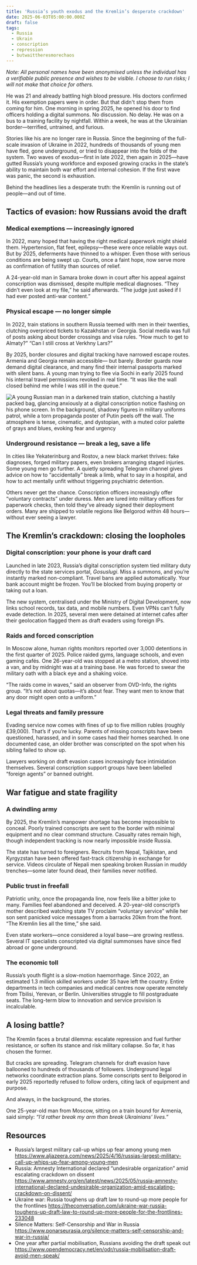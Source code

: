 ```yaml
---
title: 'Russia’s youth exodus and the Kremlin’s desperate crackdown'
date: 2025-06-03T05:00:00.000Z
draft: false
tags: 
  - Russia
  - Ukrain
  - conscription
  - repression
  - butwaittheresmorechaos
---
```


*Note: All personal names have been anonymised unless the individual has a verifiable public presence and wishes to be visible. I choose to run risks; I will not make that choice for others.*

He was 21 and already battling high blood pressure. His doctors confirmed it. His exemption papers were in order. But that didn't stop them from coming for him. One morning in spring 2025, he opened his door to find officers holding a digital summons. No discussion. No delay. He was on a bus to a training facility by nightfall. Within a week, he was at the Ukrainian border—terrified, untrained, and furious.

Stories like his are no longer rare in Russia. Since the beginning of the full-scale invasion of Ukraine in 2022, hundreds of thousands of young men have fled, gone underground, or tried to disappear into the folds of the system. Two waves of exodus—first in late 2022, then again in 2025—have gutted Russia’s young workforce and exposed growing cracks in the state’s ability to maintain both war effort and internal cohesion. If the first wave was panic, the second is exhaustion.

Behind the headlines lies a desperate truth: the Kremlin is running out of people—and out of time.

## Tactics of evasion: how Russians avoid the draft

### Medical exemptions — increasingly ignored

In 2022, many hoped that having the right medical paperwork might shield them. Hypertension, flat feet, epilepsy—these were once reliable ways out. But by 2025, deferments have thinned to a whisper. Even those with serious conditions are being swept up. Courts, once a faint hope, now serve more as confirmation of futility than sources of relief.

A 24-year-old man in Samara broke down in court after his appeal against conscription was dismissed, despite multiple medical diagnoses. “They didn’t even look at my file,” he said afterwards. “The judge just asked if I had ever posted anti-war content.”

### Physical escape — no longer simple

In 2022, train stations in southern Russia teemed with men in their twenties, clutching overpriced tickets to 
Kazakhstan or Georgia. Social media was full of posts asking about border crossings and visa rules. “How much to 
get to Almaty?” “Can I still cross at Verkhny Lars?”

By 2025, border closures and digital tracking have narrowed escape routes. Armenia and Georgia remain accessible—
but barely. Border guards now demand digital clearance, and many find their internal passports marked with silent bans. 
A young man trying to flee via Sochi in early 2025 found his internal travel permissions revoked in real time. 
“It was like the wall closed behind me while I was still in the queue.”

![A young Russian man in a darkened train station, clutching a hastily packed bag, glancing anxiously at a digital conscription notice flashing on his phone screen. In the background, shadowy figures in military uniforms patrol, while a torn propaganda poster of Putin peels off the wall. The atmosphere is tense, cinematic, and dystopian, with a muted color palette of grays and blues, evoking fear and urgency](/images/russian-youth.png#center)

### Underground resistance — break a leg, save a life

In cities like Yekaterinburg and Rostov, a new black market thrives: fake diagnoses, forged military papers, even brokers arranging staged injuries. Some young men go further. A quietly spreading Telegram channel gives advice on how to “accidentally” break a limb, what to say in a hospital, and how to act mentally unfit without triggering psychiatric detention.

Others never get the chance. Conscription officers increasingly offer “voluntary contracts” under duress. Men are lured into military offices for paperwork checks, then told they’ve already signed their deployment orders. Many are shipped to volatile regions like Belgorod within 48 hours—without ever seeing a lawyer.

## The Kremlin’s crackdown: closing the loopholes

### Digital conscription: your phone is your draft card

Launched in late 2023, Russia’s digital conscription system tied military duty directly to the state services portal, *Gosuslugi*. Miss a summons, and you’re instantly marked non-compliant. Travel bans are applied automatically. Your bank account might be frozen. You’ll be blocked from buying property or taking out a loan.

The new system, centralised under the Ministry of Digital Development, now links school records, tax data, and mobile numbers. Even VPNs can't fully evade detection. In 2025, several men were detained at internet cafes after their geolocation flagged them as draft evaders using foreign IPs.

### Raids and forced conscription

In Moscow alone, human rights monitors reported over 3,000 detentions in the first quarter of 2025. Police raided gyms, language schools, and even gaming cafés. One 26-year-old was stopped at a metro station, shoved into a van, and by midnight was at a training base. He was forced to swear the military oath with a black eye and a shaking voice.

“The raids come in waves,” said an observer from OVD-Info, the rights group. “It’s not about quotas—it’s about fear. They want men to know that any door might open onto a uniform.”

### Legal threats and family pressure

Evading service now comes with fines of up to five million rubles (roughly £39,000). That’s if you’re lucky. Parents of missing conscripts have been questioned, harassed, and in some cases had their homes searched. In one documented case, an older brother was conscripted on the spot when his sibling failed to show up.

Lawyers working on draft evasion cases increasingly face intimidation themselves. Several conscription support groups have been labelled “foreign agents” or banned outright.

## War fatigue and state fragility

### A dwindling army

By 2025, the Kremlin’s manpower shortage has become impossible to conceal. Poorly trained conscripts are sent to the border with minimal equipment and no clear command structure. Casualty rates remain high, though independent tracking is now nearly impossible inside Russia.

The state has turned to foreigners. Recruits from Nepal, Tajikistan, and Kyrgyzstan have been offered fast-track citizenship in exchange for service. Videos circulate of Nepali men speaking broken Russian in muddy trenches—some later found dead, their families never notified.

### Public trust in freefall

Patriotic unity, once the propaganda line, now feels like a bitter joke to many. Families feel abandoned and deceived. A 20-year-old conscript’s mother described watching state TV proclaim “voluntary service” while her son sent panicked voice messages from a barracks 20km from the front. “The Kremlin lies all the time,” she said.

Even state workers—once considered a loyal base—are growing restless. Several IT specialists conscripted via digital summonses have since fled abroad or gone underground.

### The economic toll

Russia’s youth flight is a slow-motion haemorrhage. Since 2022, an estimated 1.3 million skilled workers under 35 have left the country. Entire departments in tech companies and medical centres now operate remotely from Tbilisi, Yerevan, or Berlin. Universities struggle to fill postgraduate seats. The long-term blow to innovation and service provision is incalculable.

## A losing battle?

The Kremlin faces a brutal dilemma: escalate repression and fuel further resistance, or soften its stance and risk military collapse. So far, it has chosen the former.

But cracks are spreading. Telegram channels for draft evasion have ballooned to hundreds of thousands of followers. Underground legal networks coordinate extraction plans. Some conscripts sent to Belgorod in early 2025 reportedly refused to follow orders, citing lack of equipment and purpose.

And always, in the background, the stories.

One 25-year-old man from Moscow, sitting on a train bound for Armenia, said simply: *“I’d rather break my arm than break Ukrainians’ lives.”*

## Resources

* Russia’s largest military call-up whips up fear among young men https://www.aljazeera.com/news/2025/4/16/russias-largest-military-call-up-whips-up-fear-among-young-men
* Russia: Amnesty International declared “undesirable organization” amid escalating crackdown on dissent https://www.amnesty.org/en/latest/news/2025/05/russia-amnesty-international-declared-undesirable-organization-amid-escalating-crackdown-on-dissent/
* Ukraine war: Russia toughens up draft law to round-up more people for the frontlines https://theconversation.com/ukraine-war-russia-toughens-up-draft-law-to-round-up-more-people-for-the-frontlines-233048
* Silence Matters: Self-Censorship and War in Russia https://www.ponarseurasia.org/silence-matters-self-censorship-and-war-in-russia/
* One year after partial mobilisation, Russians avoiding the draft speak out https://www.opendemocracy.net/en/odr/russia-mobilisation-draft-avoid-men-speak/

